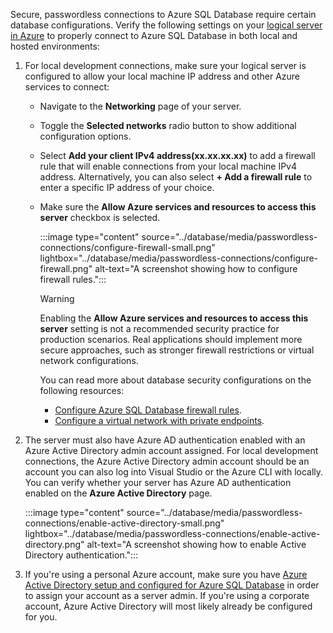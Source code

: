 Secure, passwordless connections to Azure SQL Database require certain database configurations. Verify the following settings on your [logical server in Azure](../database/logical-servers.md) to properly connect to Azure SQL Database in both local and hosted environments:

1) For local development connections, make sure your logical server is configured to allow your local machine IP address and other Azure services to connect:

    * Navigate to the **Networking** page of your server.
    * Toggle the **Selected networks** radio button to show additional configuration options.
    * Select **Add your client IPv4 address(xx.xx.xx.xx)** to add a firewall rule that will enable connections from your local machine IPv4 address. Alternatively, you can also select **+ Add a firewall rule** to enter a specific IP address of your choice.
    * Make sure the **Allow Azure services and resources to access this server** checkbox is selected.

        :::image type="content" source="../database/media/passwordless-connections/configure-firewall-small.png" lightbox="../database/media/passwordless-connections/configure-firewall.png" alt-text="A screenshot showing how to configure firewall rules.":::

        > [!WARNING]
        > Enabling the **Allow Azure services and resources to access this server** setting is not a recommended security practice for production scenarios. Real applications should implement more secure approaches, such as stronger firewall restrictions or virtual network configurations.
        >
        > You can read more about database security configurations on the following resources:
        >
        > - [Configure Azure SQL Database firewall rules](/azure/azure-sql/database/firewall-configure).
        > - [Configure a virtual network with private endpoints](/azure/private-link/tutorial-private-endpoint-sql-portal).

1) The server must also have Azure AD authentication enabled with an Azure Active Directory admin account assigned. For local development connections, the Azure Active Directory admin account should be an account you can also log into Visual Studio or the Azure CLI with locally. You can verify whether your server has Azure AD authentication enabled on the **Azure Active Directory** page.

    :::image type="content" source="../database/media/passwordless-connections/enable-active-directory-small.png" lightbox="../database/media/passwordless-connections/enable-active-directory.png" alt-text="A screenshot showing how to enable Active Directory authentication.":::

1) If you're using a personal Azure account, make sure you have [Azure Active Directory setup and configured for Azure SQL Database](../database/authentication-aad-configure.md) in order to assign your account as a server admin. If you're using a corporate account, Azure Active Directory will most likely already be configured for you.